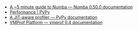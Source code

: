 
- [A ~5 minute guide to Numba — Numba 0.50.0 documentation](http://numba.pydata.org/numba-doc/latest/user/5minguide.html)
- [Performance | PyPy](https://www.pypy.org/performance.html)
- [A JIT-aware profiler — PyPy documentation](https://doc.pypy.org/en/latest/discussion/jit-profiler.html)
- [VMProf Platform — vmprof 0.4 documentation](https://vmprof.readthedocs.io/en/latest/)
